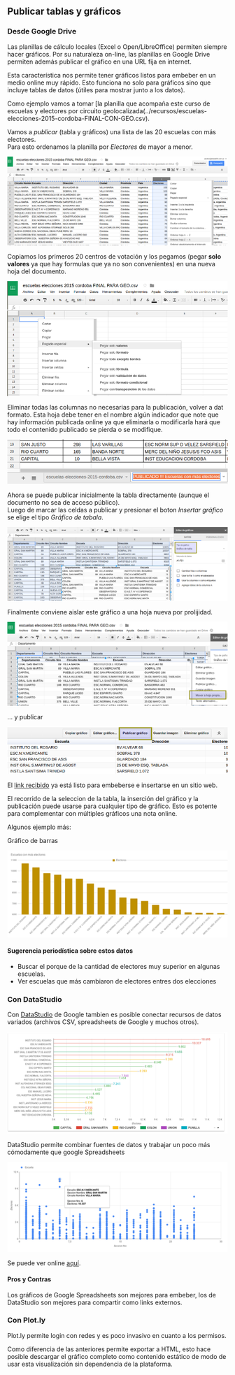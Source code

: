 ## Publicar tablas y gráficos 

### Desde Google Drive

Las planillas de cálculo locales (Excel o Open/LibreOffice) permiten siempre hacer gráficos. Por su naturaleza on-line, las planillas en Google Drive permiten además publicar el gráfico en una URL fija en internet.  

Esta característica nos permite tener gráficos listos para embeber en un medio online muy rápido. Esto funciona no solo para gráficos sino que incluye tablas de datos (útiles para mostrar junto a los datos).  

Como ejemplo vamos a tomar [la planilla que acompaña este curso de escuelas y electores por circuito geolocalizada(../recursos/escuelas-elecciones-2015-cordoba-FINAL-CON-GEO.csv).   

Vamos a _publicar_ (tabla y gráficos) una lista de las 20 escuelas con más electores.  
Para esto ordenamos la planilla por _Electores_ de mayor a menor.  

![ord](../img/ordenando.png)

Copiamos los primeros 20 centros de votación y los pegamos (pegar **solo valores** ya que hay formulas que ya no son convenientes) en una nueva hoja del documento.  

![pegar-como-valores](../img/pegar-como-valores.png)

Eliminar todas las columnas no necesarias para la publicación, volver a dat formato.
Esta hoja debe tener en el nombre algún indicador que note que hay información publicada online ya que eliminarla o modificarla hará que todo el contenido publicado se pierda o se modifique.  

![tab-publicado](../img/tab-publicado.png)

Ahora se puede publicar inicialmente la tabla directamente (aunque el documento no sea de acceso público).  
Luego de marcar las celdas a publicar y presionar el boton _Insertar gráfico_ se elige el tipo _Gráfico de tabala_.  

![grafico-de-la-tabla](../img/grafico-de-la-tabla.png)

Finalmente conviene aislar este gráfico a una hoja nueva por prolijidad.  

![mover-a-hoja-propia](../img/mover-a-hoja-propia.png)

 ... y publicar  

 ![publicar-tabla](../img/publicar-tabla.png)

El [link recibido](https://docs.google.com/spreadsheets/d/1CMHGvGB59HitcdHfdK_Uj6lU2G3_muC44L_pKoHNqOc/pubchart?oid=988967550&format=interactive) ya está listo para embeberse e insertarse en un sitio web.  

El recorrido de la seleccion de la tabla, la inserción del gráfico y la publicación puede usarse para cualquier tipo de gráfico. Esto es potente para complementar con múltiples gráficos una nota online.  

Algunos ejemplo más: 

Gráfico de barras

![grafico-barras](../img/grafico-barras.png)

#### Sugerencia periodística sobre estos datos
 - Buscar el porque de la cantidad de electores muy superior en algunas escuelas.
 - Ver escuelas que más cambiaron de electores entres dos elecciones

### Con DataStudio

Con [DataStudio](https://datastudio.google.com) de Google tambien es posible conectar recursos de datos variados (archivos CSV, spreadsheets de Google y muchos otros).  

![barras-con-datastudio](../img/barras-con-datastudio.png)

DataStudio permite combinar fuentes de datos y trabajar un poco más cómodamente que google Spreadsheets

![dispersion-escuelas](../img/dispersion-escuelas.png)

Se puede ver online [aquí](https://datastudio.google.com/reporting/0B9saNutQ5ZYhZlpvYXQ2X1JIMVk/page/X7qG).  
#### Pros y Contras
Los gráficos de Google Spreadsheets son mejores para embeber, los de DataStudio son mejores para compartir como links externos.  

### Con Plot.ly

Plot.ly permite login con redes y es poco invasivo en cuanto a los permisos.  

Como diferencia de las anteriores permite exportar a HTML, esto hace posible descargar el gráfico completo como contenido estático de modo de usar esta visualización sin dependencia de la plataforma.

